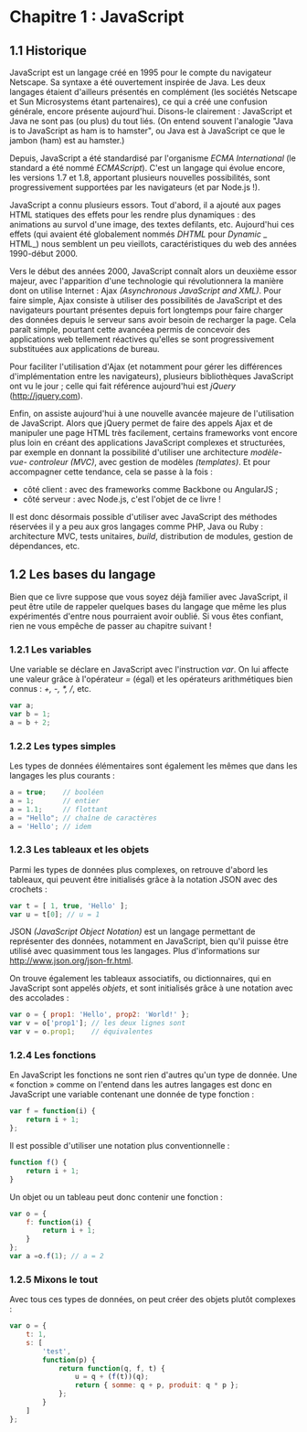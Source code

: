 # Chapitre 1 : JavaScript

## 1.1 Historique

JavaScript est un langage créé en 1995 pour le compte du navigateur Netscape.
Sa syntaxe a été ouvertement inspirée de Java. Les deux langages étaient
d'ailleurs présentés en complément (les sociétés Netscape et Sun Microsystems
étant partenaires), ce qui a créé une confusion générale, encore présente
aujourd'hui. Disons-le clairement : JavaScript et Java ne sont pas (ou plus)
du tout liés. (On entend souvent l'analogie "Java is to JavaScript as ham is
to hamster", ou Java est à JavaScript ce que le jambon (ham) est au hamster.)

Depuis, JavaScript a été standardisé par l'organisme _ECMA International_ (le
standard a été nommé _ECMAScript_). C'est un langage qui évolue encore, les
versions 1.7 et 1.8, apportant plusieurs nouvelles possibilités, sont
progressivement supportées par les navigateurs (et par Node.js !).

JavaScript a connu plusieurs essors. Tout d'abord, il a ajouté aux pages HTML
statiques des effets pour les rendre plus dynamiques : des animations au
survol d'une image, des textes defilants, etc. Aujourd'hui ces effets (qui
avaient été globalement nommés _DHTML_ pour _Dynamic_ _ HTML_) nous semblent
un peu vieillots, caractéristiques du web des années 1990-début 2000.

Vers le début des années 2000, JavaScript connaît alors un deuxième essor
majeur, avec l'apparition d'une technologie qui révolutionnera la manière dont
on utilise Internet : Ajax _(Asynchronous JavaScript and XML)_. Pour faire
simple, Ajax consiste à utiliser des possibilités de JavaScript et des
navigateurs pourtant présentes depuis fort longtemps pour faire charger des
données depuis le serveur sans avoir besoin de recharger la page. Cela paraît
simple, pourtant cette avancéea permis de concevoir des applications web
tellement réactives qu'elles se sont progressivement substituées aux
applications de bureau.

Pour faciliter l'utilisation d'Ajax (et notamment pour gérer les différences
d'implémentation entre les navigateurs), plusieurs bibliothèques JavaScript
ont vu le jour ; celle qui fait référence aujourd'hui est _jQuery_
(http://jquery.com).

Enfin, on assiste aujourd'hui à une nouvelle avancée majeure de l'utilisation
de JavaScript. Alors que jQuery permet de faire des appels Ajax et de
manipuler une page HTML très facilement, certains frameworks vont encore plus
loin en créant des applications JavaScript complexes et structurées, par
exemple en donnant la possibilité d'utiliser une architecture _modèle-vue-
controleur (MVC)_, avec gestion de modèles _(templates)_. Et pour accompagner
cette tendance, cela se passe à la fois :

  * côté client : avec des frameworks comme Backbone ou AngularJS ;
  * côté serveur : avec Node.js, c'est l'objet de ce livre !

Il est donc désormais possible d'utiliser avec JavaScript des méthodes
réservées il y a peu aux gros langages comme PHP, Java ou Ruby : architecture
MVC, tests unitaires, _build_, distribution de modules, gestion de dépendances,
etc.

## 1.2 Les bases du langage

Bien que ce livre suppose que vous soyez déjà familier avec JavaScript, il
peut être utile de rappeler quelques bases du langage que même les plus
expérimentés d'entre nous pourraient avoir oublié. Si vous êtes confiant, rien
ne vous empêche de passer au chapitre suivant !

### 1.2.1 Les variables

Une variable se déclare en JavaScript avec l'instruction _var_. On lui affecte
une valeur grâce à l'opérateur _=_ (égal) et les opérateurs arithmétiques bien
connus : _+, -, *, /_, etc.

```javascript
var a;
var b = 1;
a = b + 2;
```

### 1.2.2 Les types simples

Les types de données élémentaires sont également les mêmes que dans les
langages les plus courants :

```javascript
a = true;    // booléen
a = 1;       // entier
a = 1.1;     // flottant
a = "Hello"; // chaîne de caractères
a = 'Hello'; // idem
```

### 1.2.3 Les tableaux et les objets

Parmi les types de données plus complexes, on retrouve d'abord les tableaux,
qui peuvent être initialisés grâce à la notation JSON avec des crochets :

```javascript
var t = [ 1, true, 'Hello' ];
var u = t[0]; // u = 1
```

JSON _(JavaScript Object Notation)_ est un langage permettant de représenter
des données, notamment en JavaScript, bien qu'il puisse être utilisé avec
quasimment tous les langages. Plus d'informations sur
http://www.json.org/json-fr.html.

On trouve également les tableaux associatifs, ou dictionnaires, qui en
JavaScript sont appelés _objets_, et sont initialisés grâce à une notation
avec des accolades :

```javascript
var o = { prop1: 'Hello', prop2: 'World!' };
var v = o['prop1']; // les deux lignes sont
var v = o.prop1;    // équivalentes
```

### 1.2.4 Les fonctions

En JavaScript les fonctions ne sont rien d'autres qu'un type de donnée. Une « fonction » comme on l'entend dans les autres langages est donc en JavaScript
une variable contenant une donnée de type fonction :

```javascript
var f = function(i) {
    return i + 1;
};
```

Il est possible d'utiliser une notation plus conventionnelle :

```javascript
function f() {
    return i + 1;
}
```

Un objet ou un tableau peut donc contenir une fonction :

```javascript
var o = {
    f: function(i) {
        return i + 1;
    }
};
var a =o.f(1); // a = 2
```

### 1.2.5 Mixons le tout

Avec tous ces types de données, on peut créer des objets plutôt complexes :

```javascript
var o = {
    t: 1,
    s: [
        'test',
        function(p) {
            return function(q, f, t) {
                u = q + (f(t))(q);
                return { somme: q + p, produit: q * p };
            };
        }
    ]
};
```
